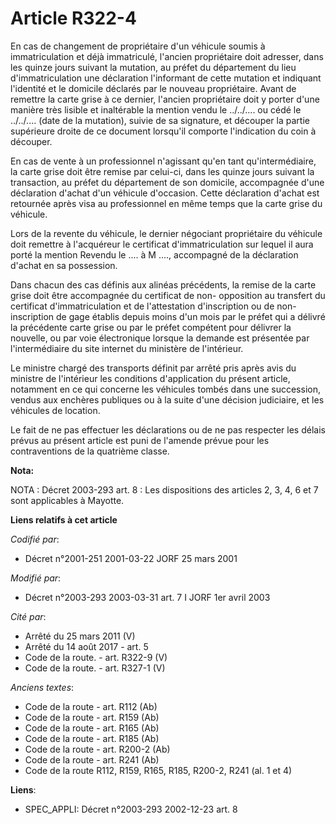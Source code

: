 # Article R322-4

En cas de changement de propriétaire d'un véhicule soumis à immatriculation et déjà immatriculé, l'ancien propriétaire doit
adresser, dans les quinze jours suivant la mutation, au préfet du département du lieu d'immatriculation une déclaration
l'informant de cette mutation et indiquant l'identité et le domicile déclarés par le nouveau propriétaire. Avant de remettre
la carte grise à ce dernier, l'ancien propriétaire doit y porter d'une manière très lisible et inaltérable la mention vendu
le ../../.... ou cédé le ../../.... (date de la mutation), suivie de sa signature, et découper la partie supérieure droite de
ce document lorsqu'il comporte l'indication du coin à découper.

En cas de vente à un professionnel n'agissant qu'en tant qu'intermédiaire, la carte grise doit être remise par celui-ci, dans
les quinze jours suivant la transaction, au préfet du département de son domicile, accompagnée d'une déclaration d'achat d'un
véhicule d'occasion. Cette déclaration d'achat est retournée après visa au professionnel en même temps que la carte grise du
véhicule.

Lors de la revente du véhicule, le dernier négociant propriétaire du véhicule doit remettre à l'acquéreur le certificat
d'immatriculation sur lequel il aura porté la mention Revendu le .... à M ...., accompagné de la déclaration d'achat en sa
possession.

Dans chacun des cas définis aux alinéas précédents, la remise de la carte grise doit être accompagnée du certificat de non-
opposition au transfert du certificat d'immatriculation et de l'attestation d'inscription ou de non-inscription de gage
établis depuis moins d'un mois par le préfet qui a délivré la précédente carte grise ou par le préfet compétent pour délivrer
la nouvelle, ou par voie électronique lorsque la demande est présentée par l'intermédiaire du site internet du ministère de
l'intérieur.

Le ministre chargé des transports définit par arrêté pris après avis du ministre de l'intérieur les conditions d'application
du présent article, notamment en ce qui concerne les véhicules tombés dans une succession, vendus aux enchères publiques ou à
la suite d'une décision judiciaire, et les véhicules de location.

Le fait de ne pas effectuer les déclarations ou de ne pas respecter les délais prévus au présent article est puni de l'amende
prévue pour les contraventions de la quatrième classe.

**Nota:**

NOTA : Décret 2003-293 art. 8 : Les dispositions des articles 2, 3, 4, 6 et 7 sont applicables à Mayotte.

**Liens relatifs à cet article**

_Codifié par_:

  - Décret n°2001-251 2001-03-22 JORF 25 mars 2001

_Modifié par_:

  - Décret n°2003-293 2003-03-31 art. 7 I JORF 1er avril 2003

_Cité par_:

  - Arrêté du 25 mars 2011 (V)
  - Arrêté du 14 août 2017 - art. 5
  - Code de la route. - art. R322-9 (V)
  - Code de la route. - art. R327-1 (V)

_Anciens textes_:

  - Code de la route - art. R112 (Ab)
  - Code de la route - art. R159 (Ab)
  - Code de la route - art. R165 (Ab)
  - Code de la route - art. R185 (Ab)
  - Code de la route - art. R200-2 (Ab)
  - Code de la route - art. R241 (Ab)
  - Code de la route R112, R159, R165, R185, R200-2, R241 (al. 1 et 4)

**Liens**:

  - SPEC_APPLI: Décret n°2003-293 2002-12-23 art. 8
